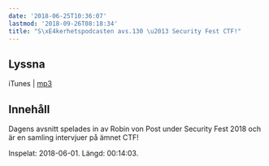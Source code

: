```yaml
---
date: '2018-06-25T10:36:07'
lastmod: '2018-09-26T08:18:34'
title: "S\xE4kerhetspodcasten avs.130 \u2013 Security Fest CTF!"
---
```

## Lyssna

iTunes \| [mp3](http://traffic.libsyn.com/sakerhetspodcasten/Sakerhetspodcasten_SecurityFest2018.mp3)

## Innehåll

Dagens avsnitt spelades in av Robin von Post under Security Fest 2018 och är en samling
intervjuer på ämnet CTF!

Inspelat: 2018-06-01. Längd: 00:14:03.


